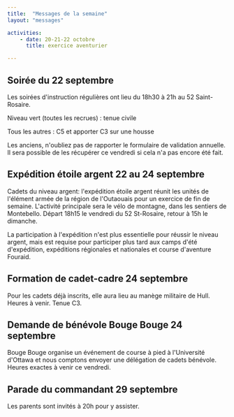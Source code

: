 ```yaml
---
title:  "Messages de la semaine"
layout: "messages"

activities: 
    - date: 20-21-22 octobre
      title: exercice aventurier

---
```

 
## Soirée du 22 septembre 
 
Les soirées d'instruction régulières ont lieu du 18h30 à 21h au 52 Saint-Rosaire.

Niveau vert (toutes les recrues) : tenue civile

Tous les autres : C5 et apporter C3 sur une housse
 
Les anciens, n'oubliez pas de rapporter le formulaire de validation annuelle. Il sera possible de les récupérer ce vendredi si cela n'a pas encore été fait.

## Expédition étoile argent 22 au 24 septembre
 
Cadets du niveau argent: l'expédition étoile argent réunit les unités de l'élément armée de la région de l'Outaouais pour un exercice de fin de semaine. L'activité principale sera le vélo de montagne, dans les sentiers de Montebello. Départ 18h15 le vendredi du 52 St-Rosaire, retour à 15h le dimanche. 

La participation à l'expédition n'est plus essentielle pour réussir le niveau argent, mais est requise pour participer plus tard aux camps d'été d'expédition, expéditions régionales et nationales et course d'aventure Fouraid.

## Formation de cadet-cadre 24 septembre 

Pour les cadets déjà inscrits, elle aura lieu au manège militaire de Hull. Heures à venir. Tenue C3.

## Demande de bénévole Bouge Bouge 24 septembre

Bouge Bouge organise un événement de course à pied à l'Université d'Ottawa et nous comptons envoyer une délégation de cadets bénévole. Heures exactes à venir ce vendredi.

## Parade du commandant 29 septembre

Les parents sont invités à 20h pour y assister.
 




 
